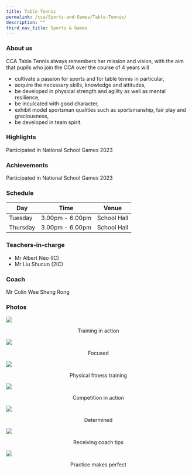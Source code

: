 ```yaml
---
title: Table Tennis
permalink: /cca/Sports-and-Games/Table-Tennis/
description: ""
third_nav_title: Sports & Games
---
```

### About us

CCA Table Tennis always remembers her mission and vision, with the aim that pupils who join the CCA over the course of 4 years will

*   cultivate a passion for sports and for table tennis in particular,
*   acquire the necessary skills, knowledge and attitudes,
*   be developed in physical strength and agility as well as mental resilience,
*   be inculcated with good character,
*   exhibit model sportsman qualities such as sportsmanship, fair play and graciousness,
*   be developed in team spirit.

### Highlights

Participated in National School Games 2023

### Achievements

Participated in National School Games 2023

### Schedule

| Day | Time | Venue |
| -------- | -------- | -------- |
| Tuesday  | 3.00pm - 6.00pm | School Hall |
| Thursday | 3.00pm - 6.00pm | School Hall |

### Teachers-in-charge

* Mr Albert Neo (IC)
* Mr Liu Shucun (2IC)

### Coach

Mr Colin Wee Sheng Rong

### Photos

![](/images/Training%20in%20action.jpeg)
<center>Training in action</center>

![](/images/Focused.jpeg)
<center>Focused</center>

![](/images/Physical%20Fitness.jpeg)
<center>Physical fitness training</center>

![](/images/Competition%20in%20action.jpeg)
<center>Competition in action</center>

![](/images/Determined.jpeg)
<center>Determined</center>

![](/images/Receiving%20coach%20tips.jpeg)
<center>Receiving coach tips</center>

![](/images/Practice.jpeg)
<center>Practice makes perfect</center>